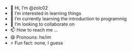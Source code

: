 - 👋 Hi, I’m @zolc02
- 👀 I’m interested in learning things
- 🌱 I’m currently learning the introduction to programmig
- 💞️ I’m looking to collaborate on 
- 📫 How to reach me ...
- 😄 Pronouns: he/im
- ⚡ Fun fact: none, I guess

<!---
zolc02/zolc02 is a ✨ special ✨ repository because its `README.md` (this file) appears on your GitHub profile.
You can click the Preview link to take a look at your changes.
--->

